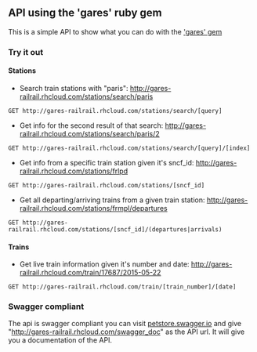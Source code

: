 ## API using the 'gares' ruby gem

This is a simple API to show what you can do with the ['gares' gem](https://github.com/paulrbr/gares)

### Try it out

#### Stations

- Search train stations with "paris": http://gares-railrail.rhcloud.com/stations/search/paris

```
GET http://gares-railrail.rhcloud.com/stations/search/[query]
```

- Get info for the second result of that search: http://gares-railrail.rhcloud.com/stations/search/paris/2

```
GET http://gares-railrail.rhcloud.com/stations/search/[query]/[index]
```

- Get info from a specific train station given it's sncf_id: http://gares-railrail.rhcloud.com/stations/frlpd

```
GET http://gares-railrail.rhcloud.com/stations/[sncf_id]
```

- Get all departing/arriving trains from a given train station: http://gares-railrail.rhcloud.com/stations/frmpl/departures


```
GET http://gares-railrail.rhcloud.com/stations/[sncf_id]/(departures|arrivals)
```

#### Trains

- Get live train information given it's number and date: http://gares-railrail.rhcloud.com/train/17687/2015-05-22
```
GET http://gares-railrail.rhcloud.com/train/[train_number]/[date]
```


### Swagger compliant

The api is swagger compliant you can visit [petstore.swagger.io](http://petstore.swagger.io) and give "http://gares-railrail.rhcloud.com/swagger_doc" as the API url. It will give you a documentation of the API.
